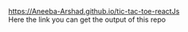 https://Aneeba-Arshad.github.io/tic-tac-toe-reactJs 
<br>
Here the link you can get the output of this repo
